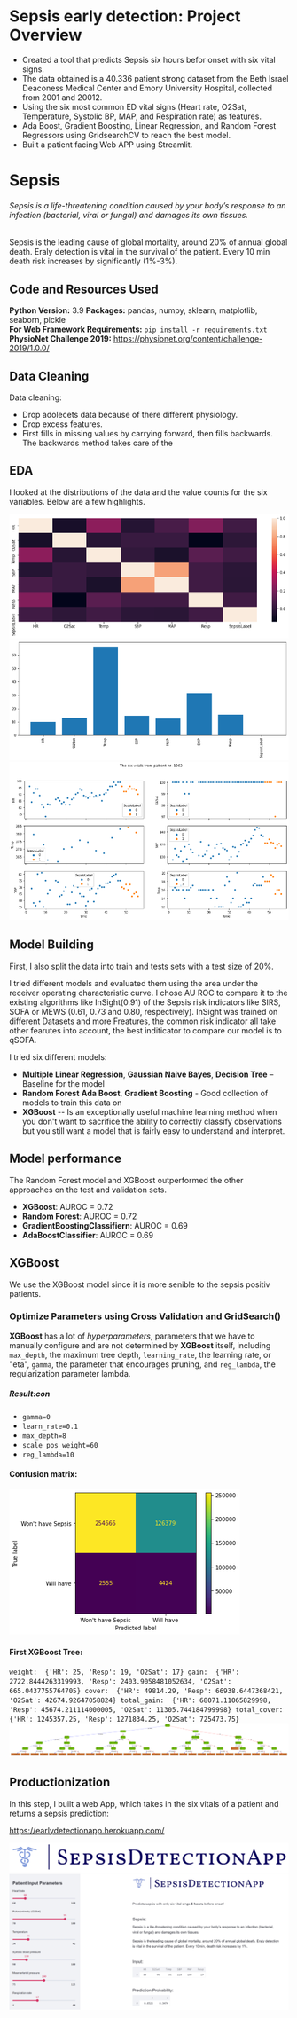 # Sepsis early detection: Project Overview 
* Created a tool that predicts Sepsis six hours befor onset with six vital signs.
* The data obtained is a 40.336 patient strong dataset from the Beth Israel Deaconess Medical Center and Emory University Hospital, collected from 2001 and 20012.
* Using the six most common ED vital signs (Heart rate, O2Sat, Temperature, Systolic BP, MAP, and Respiration rate) as features.
* Ada Boost, Gradient Boosting, Linear Regression, and Random Forest Regressors using GridsearchCV to reach the best model. 
* Built a patient facing Web APP using Streamlit. 

# Sepsis
###### Sepsis is a life-threatening condition caused by your body’s response to an infection (bacterial, viral or fungal) and damages its own tissues.
Sepsis is the leading cause of global mortality, around 20% of annual global death. Eraly detection is vital in the survival of the patient. Every 10 min death risk increases by significantly (1%-3%).

## Code and Resources Used 
**Python Version:** 3.9
**Packages:** pandas, numpy, sklearn, matplotlib, seaborn, pickle  
**For Web Framework Requirements:**  ```pip install -r requirements.txt```  
**PhysioNet Challenge 2019:** https://physionet.org/content/challenge-2019/1.0.0/

## Data Cleaning
Data cleaning:

*	Drop adolecets data because of there different physiology.
*	Drop excess features.
*	First fills in missing values by carrying forward, then fills backwards. The backwards method takes care of the


## EDA
I looked at the distributions of the data and the value counts for the six variables. Below are a few highlights. 

![Heatmap](https://github.com/JonasGrabbe/SepsisApp/blob/main/images/heatmap.png "Heatmap")
![Missing values](https://github.com/JonasGrabbe/SepsisApp/blob/main/images/missingValues.png "Missing Values in percentage")
![Patient 1216](https://github.com/JonasGrabbe/SepsisApp/blob/main/images/patient1216.png "Patient 1216")

## Model Building 

First, I also split the data into train and tests sets with a test size of 20%.   

I tried  different models and evaluated them using the area under the receiver operating characteristic curve. I chose AU ROC to compare it to the existing algorithms like InSight(0.91) of the Sepsis risk indicators like SIRS, SOFA or MEWS (0.61, 0.73 and 0.80, respectively). 
InSight was trained on different Datasets and more Freatures, the common risk indicator all take other fearutes into account, the best inditicator to compare our model is to qSOFA.

I tried six different models:
*	**Multiple Linear Regression**, **Gaussian Naive Bayes**,	**Decision Tree** – Baseline for the model 
*	**Random Forest** **Ada Boost**, **Gradient Boosting** - Good collection of models to train this data on
*	**XGBoost** -- Is an exceptionally useful machine learning method when you don't want to sacrifice the ability to correctly classify observations but you still want a model that is fairly easy to understand and interpret.

## Model performance
The Random Forest model and XGBoost outperformed the other approaches on the test and validation sets. 
* **XGBoost**: AUROC = 0.72
*	**Random Forest**: AUROC = 0.72 
*	**GradientBoostingClassifiern**: AUROC = 0.69 
*	**AdaBoostClassifier**: AUROC = 0.69 

## XGBoost 
We use the XGBoost model since it is more senible to the sepsis positiv patients.

### Optimize Parameters using Cross Validation and GridSearch()

**XGBoost** has a lot of *hyperparameters*, parameters that we have to manually configure and are not determined by **XGBoost** itself, including `max_depth`, the maximum tree depth, `learning_rate`, the learning rate, or "eta", `gamma`, the parameter that encourages pruning, and `reg_lambda`, the regularization parameter lambda. 
##### Result:con
* `gamma=0`
* `learn_rate=0.1`
* `max_depth=8`
* `scale_pos_weight=60`
* `reg_lambda=10`

#### Confusion matrix:
![Confusion Matrix](https://github.com/JonasGrabbe/SepsisApp/blob/main/images/descarga.png "Confusion matrix")
#### First XGBoost Tree:
`weight:  {'HR': 25, 'Resp': 19, 'O2Sat': 17}
gain:  {'HR': 2722.8444263319993, 'Resp': 2403.9058481052634, 'O2Sat': 665.0437755764705}
cover:  {'HR': 49814.29, 'Resp': 66938.6447368421, 'O2Sat': 42674.92647058824}
total_gain:  {'HR': 68071.11065829998, 'Resp': 45674.211114000005, 'O2Sat': 11305.744184799998}
total_cover:  {'HR': 1245357.25, 'Resp': 1271834.25, 'O2Sat': 725473.75}`
![Tree](https://github.com/JonasGrabbe/SepsisApp/blob/main/images/tree.png "Tree")

## Productionization 
In this step, I built a web App, which takes in the six vitals of a patient and returns a sepsis prediction:

https://earlydetectionapp.herokuapp.com/


![Logo](https://github.com/JonasGrabbe/SepsisApp/blob/main/images/titleApp.png "LogoApp")
![App](https://github.com/JonasGrabbe/SepsisApp/blob/main/images/sepsisAppSS.png "App")
